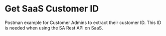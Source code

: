 # Get SaaS Customer ID

Postman example for Customer Admins to extract their customer ID. This ID is needed when using the SA Rest API on SaaS.